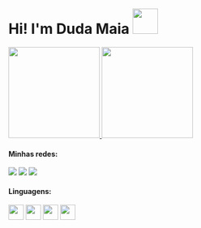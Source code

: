 <div>
<h1>Hi! I'm Duda Maia <img src="https://media.tenor.com/0Tr2bkpHI2IAAAAi/hello.gif" width="50px"></h1>

<div>
<a href="https://github.com/DudaWendelMaia?tab=repositories" target="_blank">
  <img height="180em" src="https://github-readme-stats.vercel.app/api?username=DudaWendelMaia&show_icons=true&theme=radical&include_all_commits=true&count_private=true" alt="" />
    <img height="180em" src="https://github-readme-stats.vercel.app/api/top-langs/?username=DudaWendelMaia&layout=compact&langs_count=7&theme=radical" alt="" />
    </a>


#### Minhas redes:
<div> 
   <a href="https://discord.gg/GENm2kg5" target="_blank"><img src="https://img.shields.io/badge/Discord-7289DA?style=for-the-badge&logo=discord&logoColor=white" target="_blank"></a> 
  <a href="mailto:mariawendelmaia@gmail.com" target="_blank"><img src="https://img.shields.io/badge/-Gmail-%23333?style=for-the-badge&logo=gmail&logoColor=white" target="_blank"></a>
  <a href="https://www.linkedin.com/in/maria-eduarda-wendel-maia-74a375241/" target="_blank"><img src="https://img.shields.io/badge/-LinkedIn-%230077B5?style=for-the-badge&logo=linkedin&logoColor=white" target="_blank"></a>  

#### Linguagens:
<div>
<img height="30em" width="30em" src="https://cdn.jsdelivr.net/gh/devicons/devicon/icons/java/java-original.svg" />
<img height="30em" width="30em" src="https://cdn.jsdelivr.net/gh/devicons/devicon/icons/html5/html5-original.svg" />
<img height="30em" width="30em" src="https://cdn.jsdelivr.net/gh/devicons/devicon/icons/css3/css3-original.svg" />
<img height="30em" width="30em" src="https://cdn.jsdelivr.net/gh/devicons/devicon/icons/javascript/javascript-original.svg" />



          
